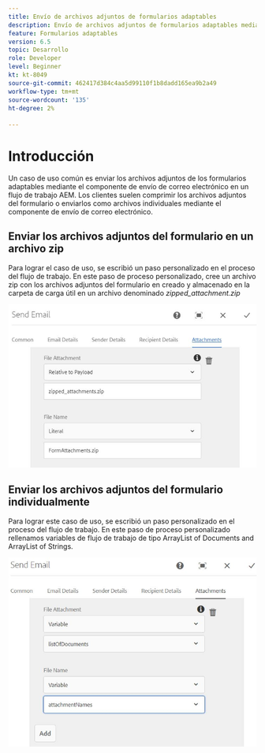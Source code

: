```yaml
---
title: Envío de archivos adjuntos de formularios adaptables
description: Envío de archivos adjuntos de formularios adaptables mediante el componente de envío de correo electrónico
feature: Formularios adaptables
version: 6.5
topic: Desarrollo
role: Developer
level: Beginner
kt: kt-8049
source-git-commit: 462417d384c4aa5d99110f1b8dadd165ea9b2a49
workflow-type: tm+mt
source-wordcount: '135'
ht-degree: 2%

---
```



# Introducción



Un caso de uso común es enviar los archivos adjuntos de los formularios adaptables mediante el componente de envío de correo electrónico en un flujo de trabajo AEM.
Los clientes suelen comprimir los archivos adjuntos del formulario o enviarlos como archivos individuales mediante el componente de envío de correo electrónico.

## Enviar los archivos adjuntos del formulario en un archivo zip

Para lograr el caso de uso, se escribió un paso personalizado en el proceso del flujo de trabajo. En este paso de proceso personalizado, cree un archivo zip con los archivos adjuntos del formulario en creado y almacenado en la carpeta de carga útil en un archivo denominado *zipped_attachment.zip*

![send-form-attachment](assets/send-form-attachments.JPG)

## Enviar los archivos adjuntos del formulario individualmente

Para lograr este caso de uso, se escribió un paso personalizado en el proceso del flujo de trabajo. En este paso de proceso personalizado rellenamos variables de flujo de trabajo de tipo ArrayList of Documents and ArrayList of Strings.

![enviar lista de documentos](assets/send-list-of-documents.JPG)



